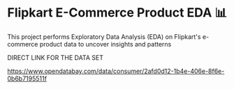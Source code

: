 # Flipkart E-Commerce Product EDA 📊

This project performs Exploratory Data Analysis (EDA) on Flipkart's e-commerce product data to uncover insights and patterns

DIRECT LINK FOR THE DATA SET  

https://www.opendatabay.com/data/consumer/2afd0d12-1b4e-406e-8f6e-0b6b7195511f
